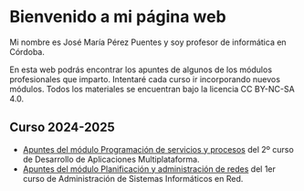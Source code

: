 # Bienvenido a mi página web

Mi nombre es José María Pérez Puentes y soy profesor de informática en Córdoba.

En esta web podrás encontrar los apuntes de algunos de los módulos profesionales que imparto. Intentaré cada curso ir incorporando nuevos módulos. Todos los materiales se encuentran bajo la licencia CC BY-NC-SA 4.0. 

## Curso 2024-2025

* [Apuntes del módulo Programación de servicios y procesos](https://joperpu.github.io/psp2425/) del 2º curso de Desarrollo de Aplicaciones Multiplataforma.
* [Apuntes del módulo Planificación y administración de redes](https://joperpu.github.io/par2425/) del 1er curso de Administración de Sistemas Informáticos en Red.
